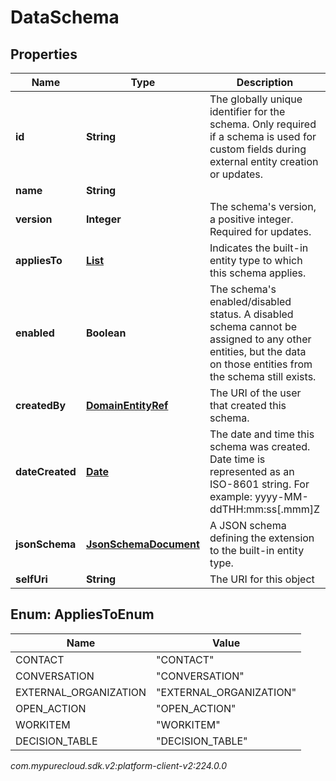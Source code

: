 # DataSchema


## Properties

| Name | Type | Description | Notes |
| ------------ | ------------- | ------------- | ------------- |
| **id** | **String** | The globally unique identifier for the schema.  Only required if a schema is used for custom fields during external entity creation or updates. |  [optional] |
| **name** | **String** |  |  [optional] |
| **version** | **Integer** | The schema's version, a positive integer. Required for updates. |  |
| **appliesTo** | [**List<AppliesToEnum>**](#Enum--AppliesToEnum) | Indicates the built-in entity type to which this schema applies. |  [optional] |
| **enabled** | **Boolean** | The schema's enabled/disabled status. A disabled schema cannot be assigned to any other entities, but the data on those entities from the schema still exists. |  [optional] |
| **createdBy** | [**DomainEntityRef**](DomainEntityRef) | The URI of the user that created this schema. |  [optional] |
| **dateCreated** | [**Date**](Date) | The date and time this schema was created. Date time is represented as an ISO-8601 string. For example: yyyy-MM-ddTHH:mm:ss[.mmm]Z |  [optional] |
| **jsonSchema** | [**JsonSchemaDocument**](JsonSchemaDocument) | A JSON schema defining the extension to the built-in entity type. |  |
| **selfUri** | **String** | The URI for this object |  [optional] |


## Enum: AppliesToEnum

| Name | Value |
| ---- | ----- |
| CONTACT | &quot;CONTACT&quot; |
| CONVERSATION | &quot;CONVERSATION&quot; |
| EXTERNAL_ORGANIZATION | &quot;EXTERNAL_ORGANIZATION&quot; |
| OPEN_ACTION | &quot;OPEN_ACTION&quot; |
| WORKITEM | &quot;WORKITEM&quot; |
| DECISION_TABLE | &quot;DECISION_TABLE&quot; |




_com.mypurecloud.sdk.v2:platform-client-v2:224.0.0_
